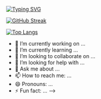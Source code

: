 [![Typing SVG](https://readme-typing-svg.herokuapp.com?color=%2336BCF7&lines=Junior+Frontend+Developer)](https://git.io/typing-svg)

<a href="https://git.io/streak-stats"><img src="http://github-readme-streak-stats.herokuapp.com?user=Solo&theme=vue-dark&hide_border=true&border_radius=10&mode=weekly" alt="GitHub Streak" /></a>

[![Top Langs](https://github-readme-stats.vercel.app/api/top-langs/?username=KellMiorniy)](https://github.com/anuraghazra/github-readme-stats)
- 🔭 I’m currently working on ...
- 🌱 I’m currently learning ...
- 👯 I’m looking to collaborate on ...
- 🤔 I’m looking for help with ...
- 💬 Ask me about ...
- 📫 How to reach me: ...
- 😄 Pronouns: ...
- ⚡ Fun fact: ...
-->
